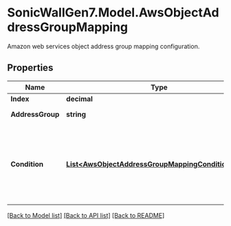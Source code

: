 # SonicWallGen7.Model.AwsObjectAddressGroupMapping
Amazon web services object address group mapping configuration.

## Properties

Name | Type | Description | Notes
------------ | ------------- | ------------- | -------------
**Index** | **decimal** | Index. | 
**AddressGroup** | **string** | address group. | [optional] 
**Condition** | [**List&lt;AwsObjectAddressGroupMappingConditionInner&gt;**](AwsObjectAddressGroupMappingConditionInner.md) | Add Amazon web services objects address group mapping condition.. | [optional] 

[[Back to Model list]](../README.md#documentation-for-models) [[Back to API list]](../README.md#documentation-for-api-endpoints) [[Back to README]](../README.md)

